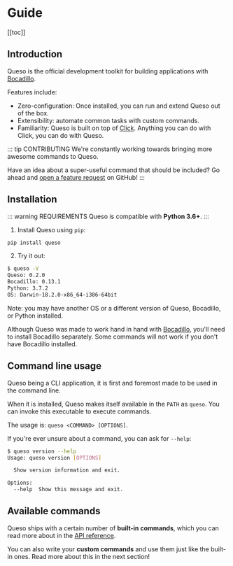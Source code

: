 # Guide

[[toc]]

## Introduction

Queso is the official development toolkit for building applications with [Bocadillo](https://bocadilloproject.github.io).

Features include:

- Zero-configuration: Once installed, you can run and extend Queso out of the box.
- Extensibility: automate common tasks with custom commands.
- Familiarity: Queso is built on top of [Click](http://click.palletsprojects.com). Anything you can do with Click, you can do with Queso.

::: tip CONTRIBUTING
We're constantly working towards bringing more awesome commands to Queso.

Have an idea about a super-useful command that should be included? Go ahead and [open a feature request](https://github.com/bocadilloproject/queso/issues/new) on GitHub!
:::

## Installation

::: warning REQUIREMENTS
Queso is compatible with **Python 3.6+**.
:::

1. Install Queso using `pip`:

```bash
pip install queso
```

2. Try it out:

```bash
$ queso -V
Queso: 0.2.0
Bocadillo: 0.13.1
Python: 3.7.2
OS: Darwin-18.2.0-x86_64-i386-64bit
```

Note: you may have another OS or a different version of Queso, Bocadillo, or Python installed.

Although Queso was made to work hand in hand with [Bocadillo](https://bocadilloproject.github.io), you'll need to install Bocadillo separately. Some commands will not work if you don't have Bocadillo installed.

## Command line usage

Queso being a CLI application, it is first and foremost made to be used in the command line.

When it is installed, Queso makes itself available in the `PATH` as `queso`. You can invoke this executable to execute commands.

The usage is: `queso <COMMAND> [OPTIONS]`.

If you're ever unsure about a command, you can ask for `--help`:

```bash
$ queso version --help
Usage: queso version [OPTIONS]

  Show version information and exit.

Options:
  --help  Show this message and exit.
```

## Available commands

Queso ships with a certain number of **built-in commands**, which you can read more about in the [API reference](/reference/).

You can also write your **custom commands** and use them just like the built-in ones. Read more about this in the next section!

